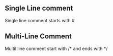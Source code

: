 ## Single Line comment
 Single line comment starts with #

## Multi-Line Comment
Multil line comment start with /* and ends with */
